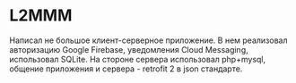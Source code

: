 # L2MMM

Написал не большое клиент-серверное приложение. В нем реализовал авторизацию Google Firebase, уведомления Cloud Messaging, использовал SQLite. 
На стороне сервера использовал php+mysql, общение приложения и сервера - retrofit 2 в json стандарте.
